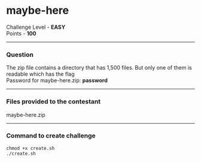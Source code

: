 # maybe-here

Challenge Level - __EASY__  
Points - __100__

---
### Question
The zip file contains a directory that has 1,500 files. But only one of them is readable which has the flag  
Password for maybe-here.zip: __password__

---
### Files provided to the contestant
maybe-here.zip

---
### Command to create challenge
```
chmod +x create.sh
./create.sh
```
